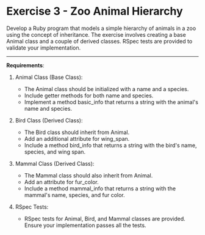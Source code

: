 # Exercise 3 - Zoo Animal Hierarchy

Develop a Ruby program that models a simple hierarchy of animals in a zoo using the concept of inheritance. The exercise involves creating a base Animal class and a couple of derived classes. RSpec tests are provided to validate your implementation.

---

**Requirements**:

1. Animal Class (Base Class):
    - The Animal class should be initialized with a name and a species.
    - Include getter methods for both name and species.
    - Implement a method basic_info that returns a string with the animal's name and species.

2. Bird Class (Derived Class):
    - The Bird class should inherit from Animal.
    - Add an additional attribute for wing_span.
    - Include a method bird_info that returns a string with the bird's name, species, and wing span.

3. Mammal Class (Derived Class):

   -   The Mammal class should also inherit from Animal.
   -   Add an attribute for fur_color.
   -   Include a method mammal_info that returns a string with the mammal's name, species, and fur color.

4. RSpec Tests:

   -   RSpec tests for Animal, Bird, and Mammal classes are provided. Ensure your implementation passes all the tests.
